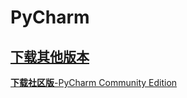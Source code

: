 #  PyCharm

## [下载其他版本](https://www.jetbrains.com.cn/pycharm/download/other.html)

[**下载社区版**-PyCharm Community Edition](https://download.jetbrains.com/python/pycharm-community-2024.2.1.exe?_gl=1*1hxao4u*_gcl_au*MTI3NTIwOTI5LjE3MjYxOTI5OTU.*_ga*MjI3NTQ0MjQwLjE3MjYxOTMwMDA.*_ga_9J976DJZ68*MTcyNjE5Mjk5OS4xLjEuMTcyNjE5MzA1My42LjAuMA..)